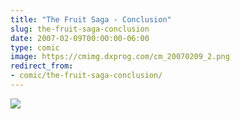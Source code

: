 ```yaml
---
title: "The Fruit Saga - Conclusion"
slug: the-fruit-saga-conclusion
date: 2007-02-09T00:00:00-06:00
type: comic
image: https://cmimg.dxprog.com/cm_20070209_2.png
redirect_from:
- comic/the-fruit-saga-conclusion/
---
```

[![](https://cmimg.dxprog.com/cm_20070209_2.png)](https://cmimg.dxprog.com/cm_20070209_2.png)



